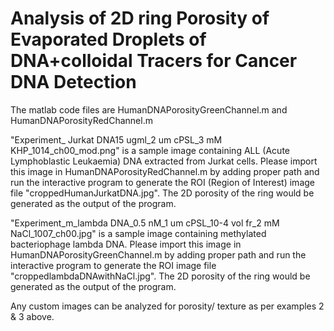 # Analysis of 2D ring Porosity of Evaporated Droplets of DNA+colloidal Tracers for Cancer DNA Detection

The matlab code files are HumanDNAPorosityGreenChannel.m and HumanDNAPorosityRedChannel.m

"Experiment_ Jurkat DNA15 ugml_2 um cPSL_3 mM KHP_1014_ch00_mod.png" is a sample image containing ALL (Acute Lymphoblastic Leukaemia) DNA extracted from Jurkat cells. Please import this image in HumanDNAPorosityRedChannel.m by adding proper path and run the interactive program to generate the ROI (Region of Interest) image file "croppedHumanJurkatDNA.jpg". The 2D porosity of the ring would be generated as the output of the program.

"Experiment_m_lambda DNA_0.5 nM_1 um cPSL_10-4 vol fr_2 mM NaCl_1007_ch00.jpg" is a sample image containing methylated bacteriophage lambda DNA. Please import this image in HumanDNAPorosityGreenChannel.m by adding proper path and run the interactive program to generate the ROI image file "croppedlambdaDNAwithNaCl.jpg". The 2D porosity of the ring would be generated as the output of the program.

 Any custom images can be analyzed for porosity/ texture as per examples 2 & 3 above.
